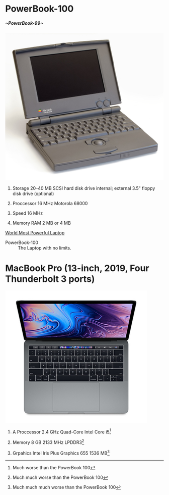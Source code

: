 # PowerBook-100
##### ~PowerBook-99~


![](powerbook.jpeg)



1. Storage 20–40 MB SCSI hard disk drive internal; external 3.5" floppy disk drive (optional)

2. Proccessor 16 MHz Motorola 68000

3. Speed 16 MHz

4. Memory RAM 2 MB or 4 MB 


[World Most Powerful Laptop](https://en.wikipedia.org/wiki/PowerBook_100 "World Most Powerful Laptop")

<dl>
  <dt>PowerBook-100</dt>
  <dd>The Laptop with no limits.</dd>

# MacBook Pro (13-inch, 2019, Four Thunderbolt 3 ports)

![](mac.jpeg)


1. A Proccessor 2.4 GHz Quad-Core Intel Core i5[^1]

2. Memory 8 GB 2133 MHz LPDDR3[^2]

3. Grpahics Intel Iris Plus Graphics 655 1536 MB[^3]

[^1]: Much worse than the PowerBook 100


[^2]: Much much worse than the PowerBook 100


[^3]: Much much much worse than the PowerBook 100
